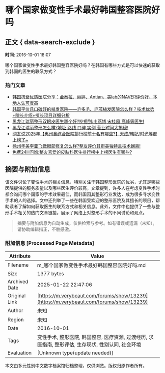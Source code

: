 # 哪个国家做变性手术最好韩国整容医院好吗

## 正文 { data-search-exclude }


**时间**: 2016-10-01 18:07

哪个国家做变性手术最好韩国整容医院好吗？在韩国有哪些方式是可以快速的获取到韩国的医生的联系方式？

### 热门文章

- [韩国抗衰优质医院分享：金泰拉、丽婷、Antian、美lab的NAVER评价好，本地人认可度高](https://www.verybeaut.com/forums/show/103191)
- [韩国平价且口碑好的植发医院——毛多毛、毛茂植发医院怎么样？技术优势+院长介绍+擅长项目详细分析](https://www.verybeaut.com/forums/show/103190)
- [黑龙江瑞丽整形双眼皮医生哪个好?挖掘到:韦燕博,宋桂霞,高峰等医生!](https://www.verybeaut.com/forums/show/103189)
- [黑龙江瑞丽整形怎么样?地址,路线,口碑,实例,营业时间大揭秘!](https://www.verybeaut.com/forums/show/103188)
- [网友说2025年【惠州鼻综合医院排行榜前十名有哪些?】天成/韩妃/时光等都上榜了~](https://www.verybeaut.com/forums/show/103187)
- [徐州华美李亚飞做眼部修复怎么样?整友评价其审美独特且技术娴熟!](https://www.verybeaut.com/forums/show/103186)
- [免费24H问询:整友喜爱的皮肤科医生排行榜中上榜医生有哪些?](https://www.verybeaut.com/forums/show/103185)
<!-- tcd_original_link https://m.verybeaut.com/forums/show/13239 -->


## 摘要与附加信息

<!-- tcd_abstract -->
该文件讨论了变性手术的相关信息，特别关注于韩国整形医院的优劣，尤其是哪些医院提供的服务质量以及哪些医生评价较高。文章提到，许多人在考虑变性手术时都会询问哪个国家的手术效果最佳，而韩国因其整形行业发达，成为很多寻求变性手术的人的选择。文中还列举了一些在韩国受欢迎的整形医院及其擅长的项目，帮助读者了解如何获取医生的联系方式和相关信息。此外，文件中也提供了一些与整形手术相关的热门文章链接，展示了网络上对整形手术的不同讨论和观点。
<!-- tcd_abstract_end -->

> 摘要与附加信息为自动生成，仅供检索与参考。如有错误或遗漏（未知），请协助编辑指正，不胜感激。

### 附加信息 [Processed Page Metadata]

| Attribute       | Value                                  |
|-----------------|----------------------------------------|
| Filename        | m_哪个国家做变性手术最好韩国整容医院好吗.md                             |
| Size            | 1377 bytes                           |
| Archived Date   | 2025-01-22 22:47:06                             |
| Original Link   | [https://m.verybeaut.com/forums/show/13239](https://m.verybeaut.com/forums/show/13239)                       |
| Author          | 未知                               |
| Region          | 未知                               |
| Date            | 2016-10-01                                 |
| Tags            | 变性手术, 整形医院, 韩国整容, 医疗资源, 过渡经历, 求医指南, 整形评估, 生存现状, 性别认同, 社会环境                                 |
| Evaluation            | [Unknown type(update needed)]                                 |
<!-- tcd_table_end -->

本文由多元性别中文数字档案馆归档整理，仅供浏览。版权归原作者所有。
